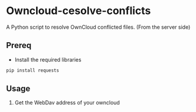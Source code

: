 # Owncloud-cesolve-conflicts
A Python script to resolve OwnCloud conflicted files. (From the server side)


## Prereq

* Install the required libraries
```bash
pip install requests
```



## Usage

1. Get the WebDav address of your owncloud






